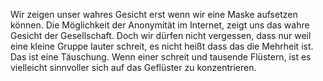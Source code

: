 ---
---

Wir zeigen unser wahres Gesicht erst wenn wir eine Maske aufsetzen können.  Die Möglichkeit der Anonymität im Internet, zeigt uns das wahre Gesicht der Gesellschaft.  Doch wir dürfen nicht vergessen, dass nur weil eine kleine Gruppe lauter schreit, es nicht heißt dass das die Mehrheit ist.  Das ist eine Täuschung.  Wenn einer schreit und tausende Flüstern, ist es vielleicht sinnvoller sich auf das Geflüster zu konzentrieren.  
